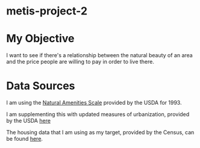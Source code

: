# metis-project-2

# My Objective
I want to see if there's a relationship between the natural beauty of an area and the price people are willing to pay in order to live there. 

# Data Sources
I am using the [Natural Amenities Scale](https://www.ers.usda.gov/data-products/natural-amenities-scale.aspx) provided by the USDA for 1993. 

I am supplementing this with updated measures of urbanization, provided by the USDA [here](https://www.ers.usda.gov/data-products/rural-urban-continuum-codes.aspx)

The housing data that I am using as my target, provided by the Census, can be found [here](https://data.census.gov/cedsci/table?q=home%20values%202013%20county&t=Housing&g=0100000US.050000&tid=ACSST1Y2013.S2506&hidePreview=true).
